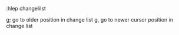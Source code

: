 :hlep changelilst

g;  go to older position in change list
g,  go to newer cursor position in change list
